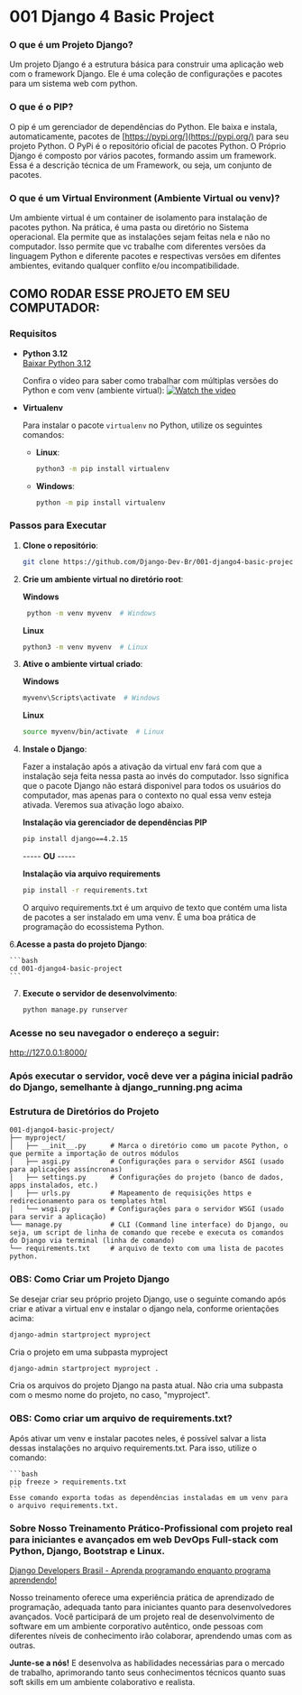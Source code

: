 
# 001 Django 4 Basic Project

### O que é um Projeto Django?

Um projeto Django é a estrutura básica para construir uma aplicação web com o framework Django. Ele é uma coleção de configurações e pacotes para um sistema web com python. 

### O que é o PIP?

O pip é um gerenciador de dependências do Python. Ele baixa e instala, automaticamente, pacotes de [https://pypi.org/](https://pypi.org/) para seu projeto Python. O PyPi é o repositório oficial de pacotes Python. O Próprio Django é composto por vários pacotes, formando assim um framework. Essa é a descrição técnica de um Framework, ou seja, um conjunto de pacotes. 

### O que é um Virtual Environment (Ambiente Virtual ou venv)?

Um ambiente virtual é um container de isolamento para instalação de pacotes python. Na prática, é uma pasta ou diretório no Sistema operacional. Ela permite que as instalações sejam feitas nela e não no computador. Isso permite que vc trabalhe com diferentes versões da linguagem Python e diferente pacotes e respectivas versões em difentes ambientes, evitando qualquer conflito e/ou incompatibilidade. 


## COMO RODAR ESSE PROJETO EM SEU COMPUTADOR:

### Requisitos

- **Python 3.12**  
  [Baixar Python 3.12](https://www.python.org/downloads/release/python-3122/)

  Confira o vídeo para saber como trabalhar com múltiplas versões do Python e com venv (ambiente virtual):
 [![Watch the video](https://img.youtube.com/vi/eetDeQrv0Rs/0.jpg)](https://youtu.be/eetDeQrv0Rs)

- **Virtualenv**

  Para instalar o pacote `virtualenv` no Python, utilize os seguintes comandos:

  - **Linux**:
    ```bash
    python3 -m pip install virtualenv
    ```

  - **Windows**:
    ```bash
    python -m pip install virtualenv
    ```

### Passos para Executar

1. **Clone o repositório**:
    ```bash
    git clone https://github.com/Django-Dev-Br/001-django4-basic-project.git
    ```

2. **Crie  um ambiente virtual no diretório root**:

   **Windows**
    ```bash
     python -m venv myvenv  # Windows
    ```
      **Linux**
     ```bash
     python3 -m venv myvenv  # Linux
    ```

4. **Ative o ambiente virtual criado**:

   **Windows**
    ```bash
    myvenv\Scripts\activate  # Windows
    ```

     **Linux**
    ```bash
    source myvenv/bin/activate  # Linux
    ```

6. **Instale o Django**:

   Fazer a instalação após a ativação da virtual env fará com que a instalação seja feita nessa pasta ao invés do computador. Isso significa que o pacote Django não estará disponivel para todos os usuários do computador, mas apenas para o contexto no qual essa venv esteja ativada. Veremos sua ativação logo abaixo.

    **Instalação via gerenciador de dependências PIP**
    ```bash
    pip install django==4.2.15
    ```
    ----- **OU** -----

    **Instalação via arquivo requirements**
    ```bash
    pip install -r requirements.txt
    ```
    O arquivo requirements.txt é um arquivo de texto que contém uma lista de pacotes a ser instalado em uma venv. É uma boa prática de programação do ecossistema Python.

6.**Acesse a pasta do projeto Django**:

    ```bash
    cd 001-django4-basic-project
    ```

7. **Execute o servidor de desenvolvimento**:
    ```bash
    python manage.py runserver
    ```

### Acesse no seu navegador o endereço a seguir:

http://127.0.0.1:8000/


###  Após executar o servidor, você deve ver a página inicial padrão do Django, semelhante à django_running.png acima


### Estrutura de Diretórios do Projeto

```
001-django4-basic-project/
├── myproject/
│   ├── __init__.py      # Marca o diretório como um pacote Python, o que permite a importação de outros módulos
│   ├── asgi.py          # Configurações para o servidor ASGI (usado para aplicações assíncronas)
│   ├── settings.py      # Configurações do projeto (banco de dados, apps instalados, etc.)
│   ├── urls.py          # Mapeamento de requisições https e redirecionamento para os templates html
│   └── wsgi.py          # Configurações para o servidor WSGI (usado para servir a aplicação)
└── manage.py            # CLI (Command line interface) do Django, ou seja, um script de linha de comando que recebe e executa os comandos do Django via terminal (linha de comando)
└── requirements.txt     # arquivo de texto com uma lista de pacotes python. 
```
### OBS: Como Criar um Projeto Django

Se desejar criar seu próprio projeto Django, use o seguinte comando após criar e ativar a virtual env e instalar o django nela, conforme orientações acima:

```bash
django-admin startproject myproject
```
Cria o projeto em uma subpasta myproject

```bash
django-admin startproject myproject .
```
Cria os arquivos do projeto Django na pasta atual. Não cria uma subpasta com o mesmo nome do projeto, no caso, "myproject".

### OBS: Como criar um arquivo de requirements.txt?

Após ativar um venv e instalar pacotes neles, é possível salvar a lista dessas instalações no arquivo requirements.txt. Para isso, utilize o comando:

    ```bash
    pip freeze > requirements.txt
    ```
    Esse comando exporta todas as dependências instaladas em um venv para o arquivo requirements.txt.

### Sobre Nosso Treinamento Prático-Profissional com projeto real para iniciantes e avançados em web DevOps Full-stack com Python, Django, Bootstrap e Linux. 

[Django Developers Brasil - Aprenda programando enquanto programa aprendendo!](https://django.dev.br/)

Nosso treinamento oferece uma experiência prática de aprendizado de programação, adequada tanto para iniciantes quanto para desenvolvedores avançados. Você participará de um projeto real de desenvolvimento de software em um ambiente corporativo autêntico, onde pessoas com diferentes níveis de conhecimento irão colaborar, aprendendo umas com as outras.

**Junte-se a nós!** E desenvolva as habilidades necessárias para o mercado de trabalho, aprimorando tanto seus conhecimentos técnicos quanto suas soft skills em um ambiente colaborativo e realista.
